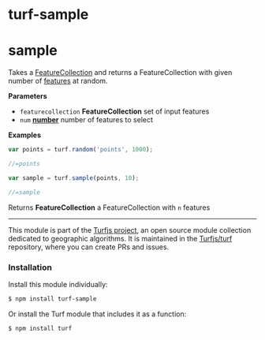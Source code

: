 # turf-sample

# sample

Takes a [FeatureCollection](FeatureCollection) and returns a FeatureCollection with given number of [features](Feature) at random.

**Parameters**

-   `featurecollection` **FeatureCollection** set of input features
-   `num` **[number](https://developer.mozilla.org/en-US/docs/Web/JavaScript/Reference/Global_Objects/Number)** number of features to select

**Examples**

```javascript
var points = turf.random('points', 1000);

//=points

var sample = turf.sample(points, 10);

//=sample
```

Returns **FeatureCollection** a FeatureCollection with `n` features

---

This module is part of the [Turfjs project](http://turfjs.org/), an open source
module collection dedicated to geographic algorithms. It is maintained in the
[Turfjs/turf](https://github.com/Turfjs/turf) repository, where you can create
PRs and issues.

### Installation

Install this module individually:

```sh
$ npm install turf-sample
```

Or install the Turf module that includes it as a function:

```sh
$ npm install turf
```
